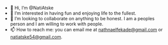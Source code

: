 - 👋 Hi, I’m @NatiAtske
- 👀 I’m interested in having fun and enjoying life to the fullest.
- 💞️ I’m looking to collaborate on anything to be honest. I am a peoples person and I am willing to work with people.
- 📫 How to reach me: you can email me at nathnaelfekade@gmail.com or natiatske54@gmail.com.

<!---
NatiAtske/NatiAtske is a ✨ special ✨ repository because its `README.md` (this file) appears on your GitHub profile.
You can click the Preview link to take a look at your changes.
--->
